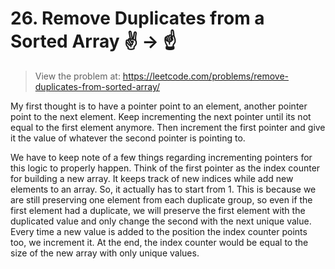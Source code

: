 # 26. Remove Duplicates from a Sorted Array ✌️ -> ☝️
> View the problem at: https://leetcode.com/problems/remove-duplicates-from-sorted-array/

My first thought is to have a pointer point to an element, another pointer point to the next element. Keep incrementing
the next pointer until its not equal to the first element anymore.
Then increment the first pointer and give it the value of whatever the second pointer is pointing to. 

We have to keep note of a few things regarding incrementing pointers for this logic to properly happen. 
Think of the first pointer as the index counter for building a new array. It keeps track of new indices
while add new elements to an array. 
So, it actually has to start from 1. This is because we are still preserving one element from each duplicate group, 
so even if the first element had a duplicate, we will preserve the first element with the duplicated value and only 
change the second with the next unique value.
Every time a new value is added to the position the index counter points too, we increment it. At the end,
the index counter would be equal to the size of the new array with only unique values.
